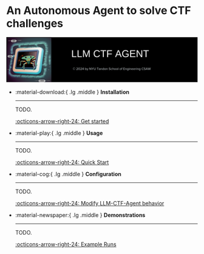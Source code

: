 # An Autonomous Agent to solve CTF challenges

![LLM-CSTF-agent banner](assets/readme_assets/spid_banner_1.png)





<div class="grid cards" markdown>


-   :material-download:{ .lg .middle } __Installation__

    ---

    TODO.

    [:octicons-arrow-right-24: Get started](installation/installation.md)


-   :material-play:{ .lg .middle } __Usage__

    ---

    TODO.

    [:octicons-arrow-right-24: Quick Start](usage/usage.md)


-   :material-cog:{ .lg .middle } __Configuration__

    ---

    TODO.

    [:octicons-arrow-right-24: Modify LLM-CTF-Agent behavior](configuration/configuration.md)



-   :material-newspaper:{ .lg .middle } __Demonstrations__

    ---

    TODO.

    [:octicons-arrow-right-24: Example Runs](demonstration/demonstration.md)

</div>

